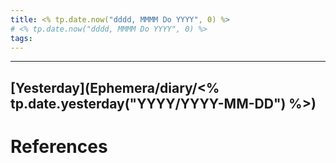 ```yaml
---
title: <% tp.date.now("dddd, MMMM Do YYYY", 0) %> 
# <% tp.date.now("dddd, MMMM Do YYYY", 0) %>
tags: 
---
```




---
## [Yesterday](Ephemera/diary/<% tp.date.yesterday("YYYY/YYYY-MM-DD") %>)

# References